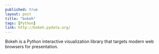 ```yaml
---
published: true
layout: post
title: "bokeh"
tags: [Python]
link: http://bokeh.pydata.org/
---
```


Bokeh is a Python interactive visualization library that targets modern web browsers for presentation. 
